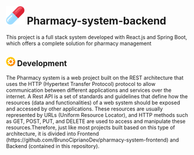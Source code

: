 
<h1>
    <img src="./documents/assets/icon-main.png" width="50" height="50">
    Pharmacy-system-backend
</h1>


 <p>This project is a full stack system developed with React.js and Spring Boot, which offers a complete solution for pharmacy management</p>


<h2>
    <img src="./documents/assets/icon-gear.png" width="25" height="25">
    Development
</h2>

<p>The Pharmacy system is a web project built on the REST architecture that uses the HTTP (Hypertext Transfer Protocol) protocol to allow 
communication between different applications and services over the internet. A Rest API is a set of standards and guidelines that define how the 
resources (data and functionalities) of a web system should be exposed and accessed by other applications. These resources are usually represented 
by URLs (Uniform Resource Locator), and HTTP methods such as GET, POST, PUT, and DELETE are used to access and manipulate these resources.Therefore, just like most projects built based on this type of architecture, it is divided into Frontend (https://github.com/BrunoCiprianoDev/pharmacy-system-frontend) and Backend (contained in this repository).</p>



